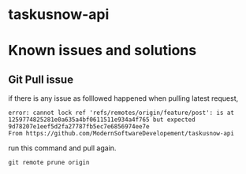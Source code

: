 # taskusnow-api

# Known issues and solutions

## Git Pull issue

if there is any issue as folllowed happened when pulling latest request,

```
error: cannot lock ref 'refs/remotes/origin/feature/post': is at 1259774825281e0a635a4bf0611511e934a4f765 but expected 9d78207e1eef5d2fa27787fb5ec7e6856974ee7e
From https://github.com/ModernSoftwareDevelopement/taskusnow-api
```

run this command and pull again.

```
git remote prune origin
```
